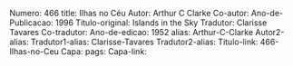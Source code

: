 Numero: 466
title: Ilhas no Céu
Autor: Arthur C Clarke
Co-autor: 
Ano-de-Publicacao: 1996
Titulo-original: Islands in the Sky
Tradutor: Clarisse Tavares
Co-tradutor: 
Ano-de-edicao: 1952
alias: Arthur-C-Clarke
Autor2-alias: 
Tradutor1-alias: Clarisse-Tavares
Tradutor2-alias: 
Titulo-link: 466-Ilhas-no-Ceu
Capa: 
pags: 
Capa-link: 